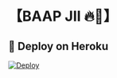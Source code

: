 # 【BAAP JII 🔥🥵】
## 🚀 Deploy on Heroku 

[![Deploy](https://www.herokucdn.com/deploy/button.svg)](https://heroku.com/deploy?template=https://github.com/kokojaan/superspam)




